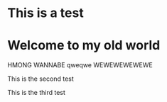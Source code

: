 # This is a test


# Welcome to my old world

HMONG WANNABE
qweqwe
WEWEWEWEWEWE


This is the second test

This is the third test